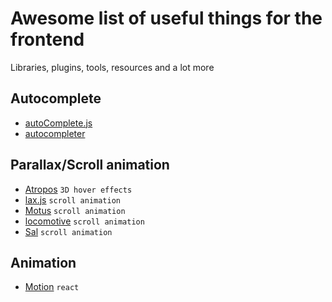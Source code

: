 # Awesome list of useful things for the frontend
Libraries, plugins, tools, resources and a lot more

## Autocomplete
- [autoComplete.js](https://github.com/TarekRaafat/autoComplete.js)
- [autocompleter](https://github.com/kraaden/autocomplete)

## Parallax/Scroll animation
- [Atropos](https://atroposjs.com/) `3D hover effects`
- [lax.js](https://github.com/alexfoxy/lax.js) `scroll animation`
- [Motus](https://github.com/alexcambose/motus) `scroll animation`
- [locomotive](https://github.com/locomotivemtl/locomotive-scroll) `scroll animation`
- [Sal](https://github.com/mciastek/sal) `scroll animation`

## Animation
- [Motion](https://github.com/framer/motion) `react`
